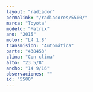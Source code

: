 ```yaml
---
layout: "radiador"
permalink: "/radiadores/5500/"
marca: "Toyota"
modelo: "Matrix"
ano: "2015"
motor: "L4 1.8"
transmision: "Automática"
parte: "438453"
clima: "Con clima"
alto: "23 5/8"
ancho: "14 9/16"
observaciones: ""
id: "5500"
---
```


